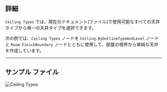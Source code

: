 ## 詳細
`Ceiling Types` では、現在のドキュメント(ファイル)で使用可能なすべての天井タイプから単一の天井タイプを選択できます。

次の例では、`Ceiling Types` ノードを `Ceiling.ByOutlineTypeAndLevel` ノードと `Room.FinishBoundary` ノードとともに使用して、部屋の境界から単純な天井を作成しています。
___
## サンプル ファイル

![Ceiling Types](./DSRevitNodesUI.CeilingTypes_img.jpg)
